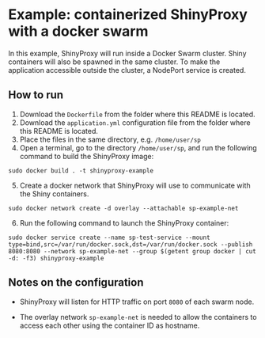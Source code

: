 # Example: containerized ShinyProxy with a docker swarm

In this example, ShinyProxy will run inside a Docker Swarm cluster. Shiny containers will also be spawned
in the same cluster. To make the application accessible outside the cluster, a NodePort service is created.

## How to run

1. Download the `Dockerfile` from the folder where this README is located.
2. Download the `application.yml` configuration file from the folder where this README is located.
3. Place the files in the same directory, e.g. `/home/user/sp`
4. Open a terminal, go to the directory `/home/user/sp`, and run the following command to build the ShinyProxy image:

`sudo docker build . -t shinyproxy-example`

5. Create a docker network that ShinyProxy will use to communicate with the Shiny containers.

`sudo docker network create -d overlay --attachable sp-example-net`

6. Run the following command to launch the ShinyProxy container:

`sudo docker service create --name sp-test-service --mount type=bind,src=/var/run/docker.sock,dst=/var/run/docker.sock --publish 8080:8080 --network sp-example-net --group $(getent group docker | cut -d: -f3) shinyproxy-example`

## Notes on the configuration

* ShinyProxy will listen for HTTP traffic on port `8080` of each swarm node.

* The overlay network `sp-example-net` is needed to allow the containers to access each other using
the container ID as hostname.
